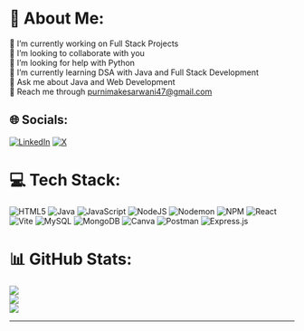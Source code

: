 # 💫 About Me:
🔭 I’m currently working on Full Stack Projects<br>👯 I’m looking to collaborate with you<br>🤝 I’m looking for help with Python<br>🌱 I’m currently learning DSA with Java and Full Stack Development <br>💬 Ask me about Java and Web Development<br>📩 Reach me through purnimakesarwani47@gmail.com


## 🌐 Socials:
[![LinkedIn](https://img.shields.io/badge/LinkedIn-%230077B5.svg?logo=linkedin&logoColor=white)](https://linkedin.com/in/purnima-kesarwani-b61047276) [![X](https://img.shields.io/badge/X-black.svg?logo=X&logoColor=white)](https://x.com/@Purnima53557204) 

# 💻 Tech Stack:
![HTML5](https://img.shields.io/badge/html5-%23E34F26.svg?style=flat&logo=html5&logoColor=white) ![Java](https://img.shields.io/badge/java-%23ED8B00.svg?style=flat&logo=openjdk&logoColor=white) ![JavaScript](https://img.shields.io/badge/javascript-%23323330.svg?style=flat&logo=javascript&logoColor=%23F7DF1E) ![NodeJS](https://img.shields.io/badge/node.js-6DA55F?style=flat&logo=node.js&logoColor=white) ![Nodemon](https://img.shields.io/badge/NODEMON-%23323330.svg?style=flat&logo=nodemon&logoColor=%BBDEAD) ![NPM](https://img.shields.io/badge/NPM-%23CB3837.svg?style=flat&logo=npm&logoColor=white) ![React](https://img.shields.io/badge/react-%2320232a.svg?style=flat&logo=react&logoColor=%2361DAFB) ![Vite](https://img.shields.io/badge/vite-%23646CFF.svg?style=flat&logo=vite&logoColor=white) ![MySQL](https://img.shields.io/badge/mysql-4479A1.svg?style=flat&logo=mysql&logoColor=white) ![MongoDB](https://img.shields.io/badge/MongoDB-%234ea94b.svg?style=flat&logo=mongodb&logoColor=white) ![Canva](https://img.shields.io/badge/Canva-%2300C4CC.svg?style=flat&logo=Canva&logoColor=white) ![Postman](https://img.shields.io/badge/Postman-FF6C37?style=flat&logo=postman&logoColor=white) ![Express.js](https://img.shields.io/badge/express.js-%23404d59.svg?style=flat&logo=express&logoColor=%2361DAFB)
# 📊 GitHub Stats:
![](https://github-readme-stats.vercel.app/api?username=Purnima47&theme=dark&hide_border=false&include_all_commits=false&count_private=false)<br/>
![](https://github-readme-streak-stats.herokuapp.com/?user=Purnima47&theme=dark&hide_border=false)<br/>
![](https://github-readme-stats.vercel.app/api/top-langs/?username=Purnima47&theme=dark&hide_border=false&include_all_commits=false&count_private=false&layout=compact)

---
